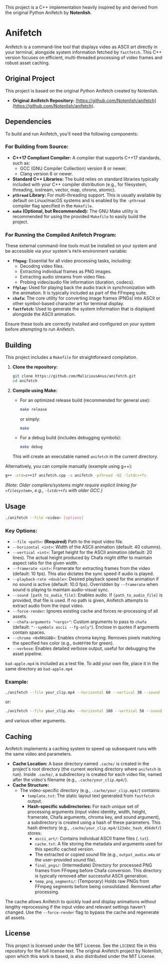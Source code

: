 This project is a C++ implementation heavily inspired by and derived from the original Python Anifetch by **Notenlish**.

# Anifetch

Anifetch is a command-line tool that displays video as ASCII art directly in your terminal, alongside system information fetched by `fastfetch`. This C++ version focuses on efficient, multi-threaded processing of video frames and robust asset caching.

## Original Project

This project is based on the original Python Anifetch created by Notenlish.
*   **Original Anifetch Repository:** [https://github.com/Notenlish/anifetch](https://github.com/Notenlish/anifetch).


## Dependencies

To build and run Anifetch, you'll need the following components:

### For Building from Source:

*   **C++17 Compliant Compiler:** A compiler that supports C++17 standards, such as:
    *   GCC (GNU Compiler Collection) version 8 or newer.
    *   Clang version 6 or newer.
*   **Standard C++ Libraries:** The build relies on standard libraries typically included with your C++ compiler distribution (e.g., for filesystem, threading, iostream, vector, map, chrono, atomic).
*   **`pthread` Library:** For multi-threading support. This is usually available by default on Linux/macOS systems and is enabled by the `-pthread` compiler flag specified in the `Makefile`.
*   **`make` (Optional, but Recommended):** The GNU Make utility is recommended for using the provided `Makefile` to easily build the project.

### For Running the Compiled Anifetch Program:

These external command-line tools must be installed on your system and be accessible via your system's `PATH` environment variable:

*   **`ffmpeg`:** Essential for all video processing tasks, including:
    *   Decoding video files.
    *   Extracting individual frames as PNG images.
    *   Extracting audio streams from video files.
    *   Probing video/audio file information (duration, codecs).
*   **`ffplay`:** Used for playing back the audio track in synchronization with the animation. It is typically included as part of the FFmpeg suite.
*   **`chafa`:** The core utility for converting image frames (PNGs) into ASCII or other symbol-based character art for terminal display.
*   **`fastfetch`:** Used to generate the system information that is displayed alongside the ASCII animation.

Ensure these tools are correctly installed and configured on your system before attempting to run Anifetch.

## Building

This project includes a `Makefile` for straightforward compilation.

1.  **Clone the repository:**
    ```bash
    git clone https://github.com/MaliciousAnus/anifetch.git
    cd anifetch
    ```

2.  **Compile using Make:**
    *   For an optimized release build (recommended for general use):
        ```bash
        make release
        ```
        or simply:
        ```bash
        make
        ```
    *   For a debug build (includes debugging symbols):
        ```bash
        make debug
        ```
    This will create an executable named `anifetch` in the current directory.

Alternatively, you can compile manually (example using g++):
```bash
g++ -std=c++17 anifetch.cpp -o anifetch -pthread -O2 -lstdc++fs
```
*(Note: Older compilers/systems might require explicit linking for `<filesystem>`, e.g., `-lstdc++fs` with older GCC.)*

## Usage

```bash
./anifetch --file <video> [options]
```

### Key Options:

*   `--file <path>`: **(Required)** Path to the input video file.
*   `--horizontal <int>`: Width of the ASCII animation (default: 40 columns).
*   `--vertical <int>`: Target height for the ASCII animation (default: 20 lines). The actual height produced by Chafa might differ to maintain aspect ratio for the given width.
*   `--framerate <int>`: Framerate for extracting frames from the video (default: 10 fps). This also dictates the sync speed if audio is played.
*   `--playback-rate <double>`: Desired playback speed for the animation if no sound is active (default: 10.0 fps). Overridden by `--framerate` when sound is playing to maintain audio-visual sync.
*   `--sound [path_to_audio_file]`: Enables audio. If `[path_to_audio_file]` is provided, that file is used. If no path is given, Anifetch attempts to extract audio from the input video.
*   `--force-render`: Ignores existing cache and forces re-processing of all assets.
*   `--chafa-arguments "<args>"`: Custom arguments to pass to `chafa` (default: `"--symbols ascii --fg-only"`). Enclose in quotes if arguments contain spaces.
*   `--chroma <0xRRGGBB>`: Enables chroma keying. Removes pixels matching the specified hex color (e.g., `0x00FF00` for green).
*   `--verbose`: Enables detailed verbose output, useful for debugging the asset pipeline.

`bad-apple.mp4` is included as a test file. To add your own file, place it in the same directory as `bad-apple.mp4`

### Example:

```bash
./anifetch --file your_clip.mp4 --horizontal 60 --vertical 30 --sound --framerate 60 --chafa-arguments "--symbols wide --fill none"
```

or:

```bash
./anifetch --file your_clip.mkv --horizontal 100 --vertical 50 --sound your_sound.wav --framerate 144 --chafa-arguments "--symbols ascii --fg-only"
```

and various other arguments.

## Caching

Anifetch implements a caching system to speed up subsequent runs with the same video and parameters.

*   **Cache Location:** A base directory named `.cache/` is created in the project's root directory (the current working directory where `anifetch` is run). Inside `.cache/`, a subdirectory is created for each video file, named after the video's filename (e.g., `.cache/your_clip.mp4/`).
*   **Cache Structure:**
    *   The video-specific directory (e.g., `.cache/your_clip.mp4/`) contains:
        *   `template.txt`: The static layout text generated from `fastfetch` output.
        *   **Hash-specific subdirectories:** For each unique set of processing arguments (input video identity, width, height, framerate, Chafa arguments, chroma key, and sound argument), a subdirectory is created using a hash of these parameters. This hash directory (e.g., `.cache/your_clip.mp4/123abc_hash_456def/`) stores:
            *   `ascii_art/`: Contains individual ASCII frame files (`.txt`).
            *   `cache.txt`: A file storing the metadata and arguments used for this specific cached version.
            *   The extracted or copied sound file (e.g., `output_audio.m4a` or the user-provided sound file).
            *   `final_pngs/`: (Intermediate) Directory for processed PNG frames from FFmpeg before Chafa conversion. This directory is typically removed after successful ASCII generation.
            *   `temp_png_segments/`: (Temporary) Holds raw PNGs from FFmpeg segments before being consolidated. Removed after processing.

The cache allows Anifetch to quickly load and display animations without lengthy reprocessing if the input video and relevant settings haven't changed. Use the `--force-render` flag to bypass the cache and regenerate all assets.

## License

This project is licensed under the MIT License. See the `LICENSE` file in this repository for the full license text.
The original Anifetch project by Notenlish, upon which this work is based, is also distributed under the MIT License.